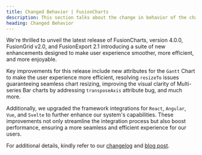 ```yaml
---
title: Changed Behavior | FusionCharts
description: This section talks about the change in behavior of the charts with the latest released version.
heading: Changed Behavior
---
```


We're thrilled to unveil the latest release of FusionCharts, version 4.0.0, FusionGrid v2.0, and FusionExport 2.1 introducing a suite of new enhancements designed to make  user experience smoother, more efficient, and more enjoyable.

Key improvements for this release include new attributes for the `Gantt` Chart to make the user experience more efficient, resolving `resizeTo` issues guaranteeing seamless chart resizing, improving the visual clarity of Multi-series Bar charts by addressing `transposeAxis` attribute bug, and much more. 

Additionally, we upgraded the framework integrations for `React`, `Angular`, `Vue`, and `Svelte` to further enhance our system's capabilities. These improvements not only streamline the integration process but also boost performance, ensuring a more seamless and efficient experience for our users. 

For additional details, kindly refer to our [changelog](https://www.fusioncharts.com/dev/upgrading/change-log/) and [blog post](https://www.fusioncharts.com//blog/fusioncharts-4-0-elevate-your-data-visualization-new-capabilities).

